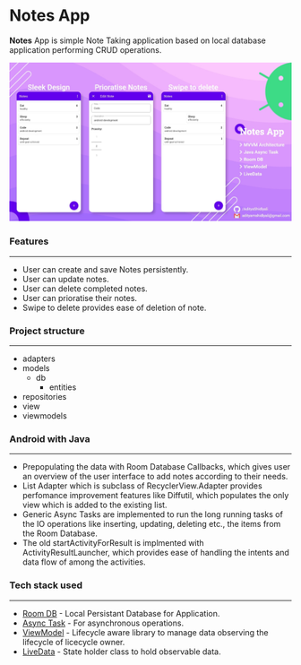 # Notes App
**Notes** App is simple Note Taking application based on local database application performing CRUD operations.

<p>
<img src="https://github.com/AdityaShidlyali/NotesApp/blob/main/images/notes_app.jpg" />
</p>

### Features
---
* User can create and save Notes persistently.
* User can update notes.
* User can delete completed notes.
* User can prioratise their notes.
* Swipe to delete provides ease of deletion of note.

### Project structure
---
* adapters
* models
    * db
        * entities
* repositories
* view
* viewmodels

### Android with Java
---
* Prepopulating the data with Room Database Callbacks, which gives user an overview of the user interface to add notes according to their needs.
* List Adapter which is subclass of RecyclerView.Adapter provides perfomance improvement features like Diffutil, which populates the only view which is added to the existing list.
* Generic Async Tasks are implemented to run the long running tasks of the IO operations like inserting, updating, deleting etc., the items from the Room Database.
* The old startActivityForResult is implmented with ActivityResultLauncher, which provides ease of handling the intents and data flow of among the activities.

### Tech stack used
---
- [Room DB](https://developer.android.com/training/data-storage/room) - Local Persistant Database for Application.
- [Async Task](https://developer.android.com/reference/android/os/AsyncTask) - For asynchronous operations.
- [ViewModel](https://developer.android.com/topic/libraries/architecture/viewmodel) - Lifecycle aware library to manage data observing the lifecycle of licecycle owner.
- [LiveData](https://developer.android.com/topic/libraries/architecture/livedata) - State holder class to hold observable data.

